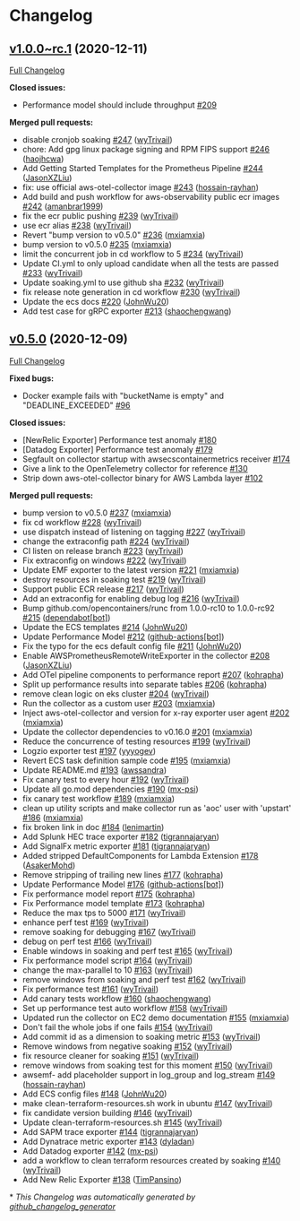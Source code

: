# Changelog

## [v1.0.0~rc.1](https://github.com/aws-observability/aws-otel-collector/tree/v1.0.0-rc.1) (2020-12-11)

[Full Changelog](https://github.com/aws-observability/aws-otel-collector/compare/v0.5.0...v1.0.0~rc.1)

**Closed issues:**

- Performance model should include throughput [\#209](https://github.com/aws-observability/aws-otel-collector/issues/209)

**Merged pull requests:**

- disable cronjob soaking [\#247](https://github.com/aws-observability/aws-otel-collector/pull/247) ([wyTrivail](https://github.com/wyTrivail))
- chore: Add gpg linux package signing and RPM FIPS support [\#246](https://github.com/aws-observability/aws-otel-collector/pull/246) ([haojhcwa](https://github.com/haojhcwa))
- Add Getting Started Templates for the Prometheus Pipeline [\#244](https://github.com/aws-observability/aws-otel-collector/pull/244) ([JasonXZLiu](https://github.com/JasonXZLiu))
- fix: use official aws-otel-collector image [\#243](https://github.com/aws-observability/aws-otel-collector/pull/243) ([hossain-rayhan](https://github.com/hossain-rayhan))
- Add build and push workflow for aws-observability public ecr images [\#242](https://github.com/aws-observability/aws-otel-collector/pull/242) ([amanbrar1999](https://github.com/amanbrar1999))
- fix the ecr public pushing [\#239](https://github.com/aws-observability/aws-otel-collector/pull/239) ([wyTrivail](https://github.com/wyTrivail))
- use ecr alias [\#238](https://github.com/aws-observability/aws-otel-collector/pull/238) ([wyTrivail](https://github.com/wyTrivail))
- Revert "bump version to v0.5.0" [\#236](https://github.com/aws-observability/aws-otel-collector/pull/236) ([mxiamxia](https://github.com/mxiamxia))
- bump version to v0.5.0 [\#235](https://github.com/aws-observability/aws-otel-collector/pull/235) ([mxiamxia](https://github.com/mxiamxia))
- limit the concurrent job in cd workflow to 5 [\#234](https://github.com/aws-observability/aws-otel-collector/pull/234) ([wyTrivail](https://github.com/wyTrivail))
- Update CI.yml to only upload candidate when all the tests are passed [\#233](https://github.com/aws-observability/aws-otel-collector/pull/233) ([wyTrivail](https://github.com/wyTrivail))
- Update soaking.yml to use github sha [\#232](https://github.com/aws-observability/aws-otel-collector/pull/232) ([wyTrivail](https://github.com/wyTrivail))
- fix release note generation in cd workflow [\#230](https://github.com/aws-observability/aws-otel-collector/pull/230) ([wyTrivail](https://github.com/wyTrivail))
- Update the ecs docs [\#220](https://github.com/aws-observability/aws-otel-collector/pull/220) ([JohnWu20](https://github.com/JohnWu20))
- Add test case for gRPC exporter [\#213](https://github.com/aws-observability/aws-otel-collector/pull/213) ([shaochengwang](https://github.com/shaochengwang))

## [v0.5.0](https://github.com/aws-observability/aws-otel-collector/tree/v0.5.0) (2020-12-09)

[Full Changelog](https://github.com/aws-observability/aws-otel-collector/compare/v0.4.0...v0.5.0)

**Fixed bugs:**

- Docker example fails with "bucketName is empty" and "DEADLINE\_EXCEEDED" [\#96](https://github.com/aws-observability/aws-otel-collector/issues/96)

**Closed issues:**

- \[NewRelic Exporter\] Performance test anomaly [\#180](https://github.com/aws-observability/aws-otel-collector/issues/180)
- \[Datadog Exporter\] Performance test anomaly [\#179](https://github.com/aws-observability/aws-otel-collector/issues/179)
- Segfault on collector startup with awsecscontainermetrics receiver [\#174](https://github.com/aws-observability/aws-otel-collector/issues/174)
- Give a link to the OpenTelemetry collector for reference [\#130](https://github.com/aws-observability/aws-otel-collector/issues/130)
- Strip down aws-otel-collector binary for AWS Lambda layer [\#102](https://github.com/aws-observability/aws-otel-collector/issues/102)

**Merged pull requests:**

- bump version to v0.5.0 [\#237](https://github.com/aws-observability/aws-otel-collector/pull/237) ([mxiamxia](https://github.com/mxiamxia))
- fix cd workflow [\#228](https://github.com/aws-observability/aws-otel-collector/pull/228) ([wyTrivail](https://github.com/wyTrivail))
- use dispatch instead of listening on tagging [\#227](https://github.com/aws-observability/aws-otel-collector/pull/227) ([wyTrivail](https://github.com/wyTrivail))
- change the extraconfig path [\#224](https://github.com/aws-observability/aws-otel-collector/pull/224) ([wyTrivail](https://github.com/wyTrivail))
- CI listen on release branch [\#223](https://github.com/aws-observability/aws-otel-collector/pull/223) ([wyTrivail](https://github.com/wyTrivail))
- Fix extraconfig on windows [\#222](https://github.com/aws-observability/aws-otel-collector/pull/222) ([wyTrivail](https://github.com/wyTrivail))
- Update EMF exporter to the latest version [\#221](https://github.com/aws-observability/aws-otel-collector/pull/221) ([mxiamxia](https://github.com/mxiamxia))
- destroy resources in soaking test [\#219](https://github.com/aws-observability/aws-otel-collector/pull/219) ([wyTrivail](https://github.com/wyTrivail))
- Support public ECR release [\#217](https://github.com/aws-observability/aws-otel-collector/pull/217) ([wyTrivail](https://github.com/wyTrivail))
- Add an extraconfig for enabling debug log [\#216](https://github.com/aws-observability/aws-otel-collector/pull/216) ([wyTrivail](https://github.com/wyTrivail))
- Bump github.com/opencontainers/runc from 1.0.0-rc10 to 1.0.0-rc92 [\#215](https://github.com/aws-observability/aws-otel-collector/pull/215) ([dependabot[bot]](https://github.com/apps/dependabot))
- Update the ECS templates [\#214](https://github.com/aws-observability/aws-otel-collector/pull/214) ([JohnWu20](https://github.com/JohnWu20))
- Update Performance Model [\#212](https://github.com/aws-observability/aws-otel-collector/pull/212) ([github-actions[bot]](https://github.com/apps/github-actions))
- Fix the typo for the ecs default config file [\#211](https://github.com/aws-observability/aws-otel-collector/pull/211) ([JohnWu20](https://github.com/JohnWu20))
- Enable AWSPrometheusRemoteWriteExporter in the collector [\#208](https://github.com/aws-observability/aws-otel-collector/pull/208) ([JasonXZLiu](https://github.com/JasonXZLiu))
- Add OTel pipeline components to performance report [\#207](https://github.com/aws-observability/aws-otel-collector/pull/207) ([kohrapha](https://github.com/kohrapha))
- Split up performance results into separate tables [\#206](https://github.com/aws-observability/aws-otel-collector/pull/206) ([kohrapha](https://github.com/kohrapha))
- remove clean logic on eks cluster [\#204](https://github.com/aws-observability/aws-otel-collector/pull/204) ([wyTrivail](https://github.com/wyTrivail))
- Run the collector as a custom user  [\#203](https://github.com/aws-observability/aws-otel-collector/pull/203) ([mxiamxia](https://github.com/mxiamxia))
- Inject aws-otel-collector and version for x-ray exporter user agent [\#202](https://github.com/aws-observability/aws-otel-collector/pull/202) ([mxiamxia](https://github.com/mxiamxia))
- Update the collector dependencies to v0.16.0 [\#201](https://github.com/aws-observability/aws-otel-collector/pull/201) ([mxiamxia](https://github.com/mxiamxia))
- Reduce the concurrence of testing resources [\#199](https://github.com/aws-observability/aws-otel-collector/pull/199) ([wyTrivail](https://github.com/wyTrivail))
- Logzio exporter test [\#197](https://github.com/aws-observability/aws-otel-collector/pull/197) ([yyyogev](https://github.com/yyyogev))
- Revert ECS task definition sample code [\#195](https://github.com/aws-observability/aws-otel-collector/pull/195) ([mxiamxia](https://github.com/mxiamxia))
- Update README.md [\#193](https://github.com/aws-observability/aws-otel-collector/pull/193) ([awssandra](https://github.com/awssandra))
- Fix canary test to every hour [\#192](https://github.com/aws-observability/aws-otel-collector/pull/192) ([wyTrivail](https://github.com/wyTrivail))
- Update all go.mod dependencies [\#190](https://github.com/aws-observability/aws-otel-collector/pull/190) ([mx-psi](https://github.com/mx-psi))
- fix canary test workflow [\#189](https://github.com/aws-observability/aws-otel-collector/pull/189) ([mxiamxia](https://github.com/mxiamxia))
- clean up utility scripts and make collector run as 'aoc' user with 'upstart' [\#186](https://github.com/aws-observability/aws-otel-collector/pull/186) ([mxiamxia](https://github.com/mxiamxia))
- fix broken link in doc [\#184](https://github.com/aws-observability/aws-otel-collector/pull/184) ([lenimartin](https://github.com/lenimartin))
- Add Splunk HEC trace exporter [\#182](https://github.com/aws-observability/aws-otel-collector/pull/182) ([tigrannajaryan](https://github.com/tigrannajaryan))
- Add SignalFx metric exporter [\#181](https://github.com/aws-observability/aws-otel-collector/pull/181) ([tigrannajaryan](https://github.com/tigrannajaryan))
- Added stripped DefaultComponents for Lambda Extension [\#178](https://github.com/aws-observability/aws-otel-collector/pull/178) ([AsakerMohd](https://github.com/AsakerMohd))
- Remove stripping of trailing new lines [\#177](https://github.com/aws-observability/aws-otel-collector/pull/177) ([kohrapha](https://github.com/kohrapha))
- Update Performance Model [\#176](https://github.com/aws-observability/aws-otel-collector/pull/176) ([github-actions[bot]](https://github.com/apps/github-actions))
- Fix performance model report [\#175](https://github.com/aws-observability/aws-otel-collector/pull/175) ([kohrapha](https://github.com/kohrapha))
- Fix Performance model template [\#173](https://github.com/aws-observability/aws-otel-collector/pull/173) ([kohrapha](https://github.com/kohrapha))
- Reduce the max tps to 5000 [\#171](https://github.com/aws-observability/aws-otel-collector/pull/171) ([wyTrivail](https://github.com/wyTrivail))
- enhance perf test [\#169](https://github.com/aws-observability/aws-otel-collector/pull/169) ([wyTrivail](https://github.com/wyTrivail))
- remove soaking for debugging [\#167](https://github.com/aws-observability/aws-otel-collector/pull/167) ([wyTrivail](https://github.com/wyTrivail))
- debug on perf test [\#166](https://github.com/aws-observability/aws-otel-collector/pull/166) ([wyTrivail](https://github.com/wyTrivail))
- Enable windows in soaking and perf test [\#165](https://github.com/aws-observability/aws-otel-collector/pull/165) ([wyTrivail](https://github.com/wyTrivail))
- Fix performance model script [\#164](https://github.com/aws-observability/aws-otel-collector/pull/164) ([wyTrivail](https://github.com/wyTrivail))
- change the max-parallel to 10 [\#163](https://github.com/aws-observability/aws-otel-collector/pull/163) ([wyTrivail](https://github.com/wyTrivail))
- remove windows from soaking and perf test [\#162](https://github.com/aws-observability/aws-otel-collector/pull/162) ([wyTrivail](https://github.com/wyTrivail))
- Fix performance test [\#161](https://github.com/aws-observability/aws-otel-collector/pull/161) ([wyTrivail](https://github.com/wyTrivail))
- Add canary tests workflow [\#160](https://github.com/aws-observability/aws-otel-collector/pull/160) ([shaochengwang](https://github.com/shaochengwang))
- Set up performance test auto workflow [\#158](https://github.com/aws-observability/aws-otel-collector/pull/158) ([wyTrivail](https://github.com/wyTrivail))
- Updated run the collector on EC2 demo documentation  [\#155](https://github.com/aws-observability/aws-otel-collector/pull/155) ([mxiamxia](https://github.com/mxiamxia))
- Don't fail the whole jobs if one fails [\#154](https://github.com/aws-observability/aws-otel-collector/pull/154) ([wyTrivail](https://github.com/wyTrivail))
- Add commit id as a dimension to soaking metric [\#153](https://github.com/aws-observability/aws-otel-collector/pull/153) ([wyTrivail](https://github.com/wyTrivail))
- Remove windows from negative soaking [\#152](https://github.com/aws-observability/aws-otel-collector/pull/152) ([wyTrivail](https://github.com/wyTrivail))
- fix resource cleaner for soaking [\#151](https://github.com/aws-observability/aws-otel-collector/pull/151) ([wyTrivail](https://github.com/wyTrivail))
- remove windows from soaking test for this moment [\#150](https://github.com/aws-observability/aws-otel-collector/pull/150) ([wyTrivail](https://github.com/wyTrivail))
- awsemf- add placeholder support in log\_group and log\_stream [\#149](https://github.com/aws-observability/aws-otel-collector/pull/149) ([hossain-rayhan](https://github.com/hossain-rayhan))
- Add ECS config files [\#148](https://github.com/aws-observability/aws-otel-collector/pull/148) ([JohnWu20](https://github.com/JohnWu20))
- make clean-terraform-resources.sh work in ubuntu [\#147](https://github.com/aws-observability/aws-otel-collector/pull/147) ([wyTrivail](https://github.com/wyTrivail))
- fix candidate version building [\#146](https://github.com/aws-observability/aws-otel-collector/pull/146) ([wyTrivail](https://github.com/wyTrivail))
- Update clean-terraform-resources.sh [\#145](https://github.com/aws-observability/aws-otel-collector/pull/145) ([wyTrivail](https://github.com/wyTrivail))
- Add SAPM trace exporter [\#144](https://github.com/aws-observability/aws-otel-collector/pull/144) ([tigrannajaryan](https://github.com/tigrannajaryan))
- Add Dynatrace metric exporter [\#143](https://github.com/aws-observability/aws-otel-collector/pull/143) ([dyladan](https://github.com/dyladan))
- Add Datadog exporter [\#142](https://github.com/aws-observability/aws-otel-collector/pull/142) ([mx-psi](https://github.com/mx-psi))
- add a workflow to clean terraform resources created by soaking [\#140](https://github.com/aws-observability/aws-otel-collector/pull/140) ([wyTrivail](https://github.com/wyTrivail))
- Add New Relic Exporter [\#138](https://github.com/aws-observability/aws-otel-collector/pull/138) ([TimPansino](https://github.com/TimPansino))



\* *This Changelog was automatically generated by [github_changelog_generator](https://github.com/github-changelog-generator/github-changelog-generator)*
